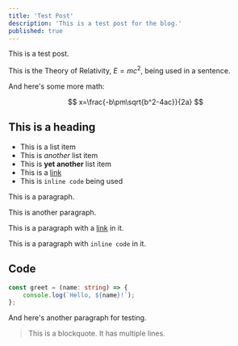 ```yaml
---
title: 'Test Post'
description: 'This is a test post for the blog.'
published: true
---
```


This is a test post.

This is the Theory of Relativity, $E = mc^2$, being used in a sentence.

And here's some more math:

$$
x=\frac{-b\pm\sqrt{b^2-4ac}}{2a}
$$

## This is a heading

- This is a list item
- This is _another_ list item
- This is **yet another** list item
- This is a [link](https://www.google.com)
- This is `inline code` being used

This is a paragraph.

This is another paragraph.

This is a paragraph with a [link](https://www.google.com) in it.

This is a paragraph with `inline code` in it.

## Code

```ts [foo.ts, //]
const greet = (name: string) => {
	console.log(`Hello, ${name}!`);
};
```

And here's another paragraph for testing.

> This is a blockquote.
> It has multiple lines.
